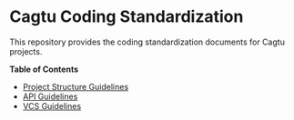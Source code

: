 # Cagtu Coding Standardization


This repository provides the coding standardization documents for Cagtu projects.


**Table of Contents**

- [Project Structure Guidelines](./project_structure.md)
- [API Guidelines](./api_guidelines.md)
- [VCS Guidelines](./vcs_guidelines.md)
